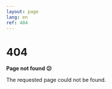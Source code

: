 ```yaml
---
layout: page
lang: en
ref: 404
---
```


<div class="container">
  <h1>404</h1>

  <p><strong>Page not found &#128533;</strong></p>
  <p>The requested page could not be found.</p>
</div>
